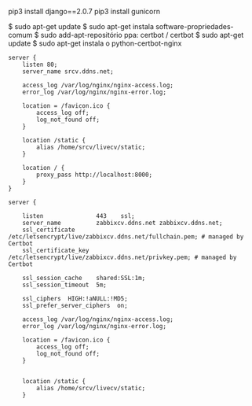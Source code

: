 







pip3 install django==2.0.7
pip3 install gunicorn

$ sudo apt-get update
$ sudo apt-get instala software-propriedades-comum
$ sudo add-apt-repositório ppa: certbot / certbot
$ sudo apt-get update
$ sudo apt-get instala o python-certbot-nginx 





    server {
        listen 80;
        server_name srcv.ddns.net;

        access_log /var/log/nginx/nginx-access.log;
        error_log /var/log/nginx/nginx-error.log;

        location = /favicon.ico {
            access_log off;
            log_not_found off;
        }

        location /static {
            alias /home/srcv/livecv/static;
        }

        location / {
            proxy_pass http://localhost:8000;
        }
    }

    server {

        listen               443    ssl;
        server_name          zabbixcv.ddns.net zabbixcv.ddns.net;
        ssl_certificate /etc/letsencrypt/live/zabbixcv.ddns.net/fullchain.pem; # managed by Certbot
        ssl_certificate_key /etc/letsencrypt/live/zabbixcv.ddns.net/privkey.pem; # managed by Certbot

        ssl_session_cache    shared:SSL:1m;
        ssl_session_timeout  5m;

        ssl_ciphers  HIGH:!aNULL:!MD5;
        ssl_prefer_server_ciphers  on;

        access_log /var/log/nginx/nginx-access.log;
        error_log /var/log/nginx/nginx-error.log;

        location = /favicon.ico {
            access_log off;
            log_not_found off;
        }


        location /static {
            alias /home/srcv/livecv/static;
        }

